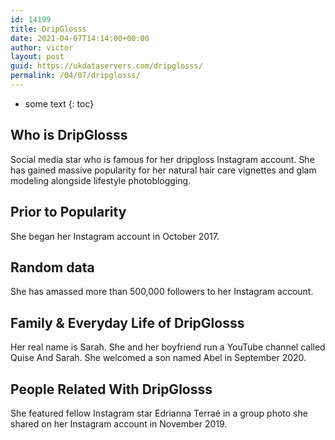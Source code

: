 ```yaml
---
id: 14199
title: DripGlosss
date: 2021-04-07T14:14:00+00:00
author: victor
layout: post
guid: https://ukdataservers.com/dripglosss/
permalink: /04/07/dripglosss/
---
```


* some text
{: toc}


## Who is DripGlosss



Social media star who is famous for her dripgloss Instagram account. She has gained massive popularity for her natural hair care vignettes and glam modeling alongside lifestyle photoblogging.  

                
                
                
## Prior to Popularity



She began her Instagram account in October 2017. 

                
                
                
## Random data



She has amassed more than 500,000 followers to her Instagram account. 

                
                
                
## Family & Everyday Life of DripGlosss



Her real name is Sarah. She and her boyfriend run a YouTube channel called Quise And Sarah. She welcomed a son named Abel in September 2020.

                
                
                
## People Related With DripGlosss



She featured fellow Instagram star Edrianna Terraé in a group photo she shared on her Instagram account in November 2019.

                
              
            
          
          
          